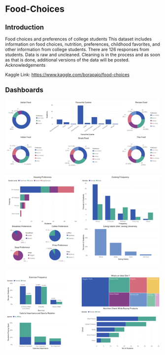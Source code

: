 # Food-Choices


## Introduction
Food choices and preferences of college students
This dataset includes information on food choices, nutrition, preferences, childhood favorites, and other information from college students. There are 126 responses from students. Data is raw and uncleaned. Cleaning is in the process and as soon as that is done, additional versions of the data will be posted.
Acknowledgements

Kaggle Link: https://www.kaggle.com/borapajo/food-choices


## Dashboards
![](images/dashboard1.PNG)

![](images/dashboard2.PNG)

![](images/dashboard3.PNG)
